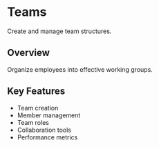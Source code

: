 # Teams

Create and manage team structures.

## Overview

Organize employees into effective working groups.

## Key Features

- Team creation
- Member management
- Team roles
- Collaboration tools
- Performance metrics
